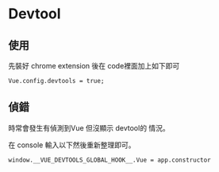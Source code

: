 # Devtool

## 使用

先裝好 chrome extension 後在 code裡面加上如下即可

```text
Vue.config.devtools = true;
```

## 偵錯

時常會發生有偵測到Vue  但沒顯示 devtool的 情況。

在 console 輸入以下然後重新整理即可。

```text
window.__VUE_DEVTOOLS_GLOBAL_HOOK__.Vue = app.constructor
```

